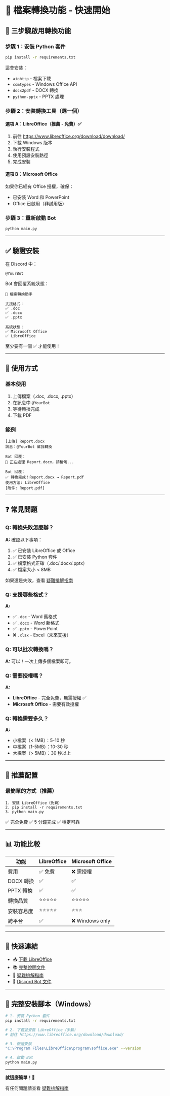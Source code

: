 # 🚀 檔案轉換功能 - 快速開始

## 📝 三步驟啟用轉換功能

### 步驟 1：安裝 Python 套件

```bash
pip install -r requirements.txt
```

這會安裝：
- `aiohttp` - 檔案下載
- `comtypes` - Windows Office API
- `docx2pdf` - DOCX 轉換
- `python-pptx` - PPTX 處理

### 步驟 2：安裝轉換工具（選一個）

#### 選項 A：LibreOffice（推薦 - 免費）✅

1. 前往 https://www.libreoffice.org/download/download/
2. 下載 Windows 版本
3. 執行安裝程式
4. 使用預設安裝路徑
5. 完成安裝

#### 選項 B：Microsoft Office

如果你已經有 Office 授權，確保：
- 已安裝 Word 和 PowerPoint
- Office 已啟用（非試用版）

### 步驟 3：重新啟動 Bot

```bash
python main.py
```

---

## ✅ 驗證安裝

在 Discord 中：

```
@YourBot
```

Bot 會回覆系統狀態：

```
📄 檔案轉換助手

支援格式：
✅ .doc
✅ .docx
✅ .pptx

系統狀態：
✅ Microsoft Office
✅ LibreOffice
```

至少要有一個 ✅ 才能使用！

---

## 🎯 使用方式

### 基本使用

1. 上傳檔案（.doc, .docx, .pptx）
2. 在訊息中 `@YourBot`
3. 等待轉換完成
4. 下載 PDF

### 範例

```
[上傳] Report.docx
訊息：@YourBot 幫我轉換

Bot 回覆：
📄 正在處理 Report.docx，請稍候...

Bot 回覆：
✅ 轉換完成！Report.docx → Report.pdf
使用方法: LibreOffice
[附件: Report.pdf]
```

---

## ❓ 常見問題

### Q: 轉換失敗怎麼辦？

**A:** 確認以下事項：
1. ✅ 已安裝 LibreOffice 或 Office
2. ✅ 已安裝 Python 套件
3. ✅ 檔案格式正確（.doc/.docx/.pptx）
4. ✅ 檔案大小 < 8MB

如果還是失敗，查看 [疑難排解指南](./TROUBLESHOOTING.md)

### Q: 支援哪些格式？

**A:** 
- ✅ `.doc` - Word 舊格式
- ✅ `.docx` - Word 新格式
- ✅ `.pptx` - PowerPoint
- ❌ `.xlsx` - Excel（未來支援）

### Q: 可以批次轉換嗎？

**A:** 可以！一次上傳多個檔案即可。

### Q: 需要授權嗎？

**A:** 
- **LibreOffice** - 完全免費，無需授權 ✅
- **Microsoft Office** - 需要有效授權

### Q: 轉換需要多久？

**A:** 
- 小檔案（< 1MB）：5-10 秒
- 中檔案（1-5MB）：10-30 秒
- 大檔案（> 5MB）：30 秒以上

---

## 🎯 推薦配置

### 最簡單的方式（推薦）

```
1. 安裝 LibreOffice（免費）
2. pip install -r requirements.txt
3. python main.py
```

✅ 完全免費
✅ 5 分鐘完成
✅ 穩定可靠

---

## 📊 功能比較

| 功能 | LibreOffice | Microsoft Office |
|------|-------------|------------------|
| 費用 | ✅ 免費 | ❌ 需授權 |
| DOCX 轉換 | ✅ | ✅ |
| PPTX 轉換 | ✅ | ✅ |
| 轉換品質 | ⭐⭐⭐⭐⭐ | ⭐⭐⭐⭐⭐ |
| 安裝容易度 | ⭐⭐⭐⭐⭐ | ⭐⭐⭐ |
| 跨平台 | ✅ | ❌ Windows only |

---

## 🔗 快速連結

- 📥 [下載 LibreOffice](https://www.libreoffice.org/download/download/)
- 📚 [完整說明文件](./FILE_CONVERTER_README.md)
- 🔧 [疑難排解指南](./TROUBLESHOOTING.md)
- 💬 [Discord Bot 文件](https://discord.com/developers/docs)

---

## 📝 完整安裝腳本（Windows）

```bash
# 1. 安裝 Python 套件
pip install -r requirements.txt

# 2. 下載並安裝 LibreOffice（手動）
# 前往 https://www.libreoffice.org/download/download/

# 3. 驗證安裝
"C:\Program Files\LibreOffice\program\soffice.exe" --version

# 4. 啟動 Bot
python main.py
```

---

**就這麼簡單！🎉**

有任何問題請查看 [疑難排解指南](./TROUBLESHOOTING.md)

